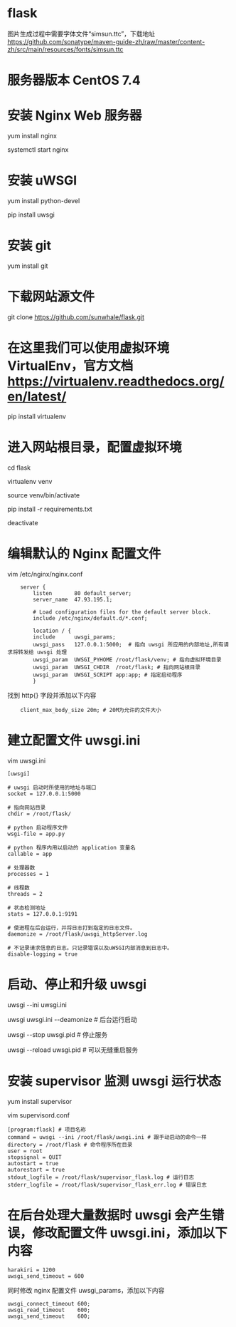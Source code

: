 # flask

图片生成过程中需要字体文件“simsun.ttc”，下载地址 https://github.com/sonatype/maven-guide-zh/raw/master/content-zh/src/main/resources/fonts/simsun.ttc

# 服务器版本 CentOS 7.4

# 安装 Nginx Web 服务器

yum install nginx

systemctl start nginx

# 安装 uWSGI

yum install python-devel

pip install uwsgi

# 安装 git

yum install git

# 下载网站源文件

git clone https://github.com/sunwhale/flask.git

# 在这里我们可以使用虚拟环境VirtualEnv，官方文档 https://virtualenv.readthedocs.org/en/latest/

pip install virtualenv

# 进入网站根目录，配置虚拟环境

cd flask

virtualenv venv

source venv/bin/activate

pip install -r requirements.txt

deactivate

# 编辑默认的 Nginx 配置文件

vim /etc/nginx/nginx.conf

```
    server {
        listen       80 default_server;
        server_name  47.93.195.1;

        # Load configuration files for the default server block.
        include /etc/nginx/default.d/*.conf;

        location / {
        include      uwsgi_params;
        uwsgi_pass   127.0.0.1:5000;  # 指向 uwsgi 所应用的内部地址,所有请求将转发给 uwsgi 处理
        uwsgi_param  UWSGI_PYHOME /root/flask/venv; # 指向虚拟环境目录
        uwsgi_param  UWSGI_CHDIR  /root/flask; # 指向网站根目录
        uwsgi_param  UWSGI_SCRIPT app:app; # 指定启动程序
        }
```

找到 http{} 字段并添加以下内容

```
    client_max_body_size 20m; # 20M为允许的文件大小
```

# 建立配置文件 uwsgi.ini

vim uwsgi.ini

```
[uwsgi]

# uwsgi 启动时所使用的地址与端口
socket = 127.0.0.1:5000

# 指向网站目录
chdir = /root/flask/

# python 启动程序文件
wsgi-file = app.py

# python 程序内用以启动的 application 变量名
callable = app

# 处理器数
processes = 1

# 线程数
threads = 2

# 状态检测地址
stats = 127.0.0.1:9191

# 使进程在后台运行，并将日志打到指定的日志文件。
daemonize = /root/flask/uwsgi_httpServer.log

# 不记录请求信息的日志。只记录错误以及uWSGI内部消息到日志中。
disable-logging = true
```

# 启动、停止和升级 uwsgi

uwsgi --ini uwsgi.ini

uwsgi uwsgi.ini --deamonize # 后台运行启动
 
uwsgi --stop uwsgi.pid  # 停止服务
 
uwsgi --reload uwsgi.pid  # 可以无缝重启服务


# 安装 supervisor 监测 uwsgi 运行状态

yum install supervisor

vim supervisord.conf

```
[program:flask] # 项目名称
command = uwsgi --ini /root/flask/uwsgi.ini # 跟手动启动的命令一样
directory = /root/flask # 命令程序所在目录
user = root
stopsignal = QUIT
autostart = true
autorestart = true
stdout_logfile = /root/flask/supervisor_flask.log # 运行日志
stderr_logfile = /root/flask/supervisor_flask_err.log # 错误日志
```

# 在后台处理大量数据时 uwsgi 会产生错误，修改配置文件 uwsgi.ini，添加以下内容

```
harakiri = 1200
uwsgi_send_timeout = 600
```

同时修改 nginx 配置文件 uwsgi_params，添加以下内容

```
uwsgi_connect_timeout 600;
uwsgi_read_timeout    600;
uwsgi_send_timeout    600;
```